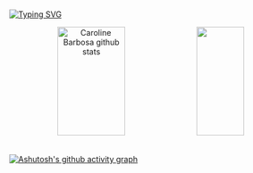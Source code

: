 <br>

[![Typing SVG](https://readme-typing-svg.herokuapp.com?font=Fira+Code&weight=300&size=50&duration=4000&pause=1000&color=FFF&center=true&vCenter=true&random=false&width=1000&lines=Hello%2C+my+name+is+Mateus;I'm+18+years+old;I+graduated+in+Softwarer+Developer;I'm+from+Brazil;be+welcome%3A)](https://git.io/typing-svg)

<div align="center">  
  <img width="49%" height="195px" src="https://github-readme-stats.vercel.app/api?username=MateusEvangel1sta&show_icons=true&count_private=true&hide_border=true&title_color=fff&icon_color=fff&text_color=c9d1d9&bg_color=0d1117" alt="Caroline Barbosa github stats" /> 
  <img width="41%" height="195px" src="https://github-readme-stats.vercel.app/api/top-langs/?username=MateusEvangel1sta&layout=compact&hide_border=true&title_color=fff&text_color=fc9d1d9&bg_color=0d1117" />
</div>

<br>

[![Ashutosh's github activity graph](https://github-readme-activity-graph.vercel.app/graph?username=MateusEvangel1sta&bg_color=000000&color=ffffff&line=3d4844&point=ffffff&area=true&hide_border=true)](https://github.com/ashutosh00710/github-readme-activity-graph)
